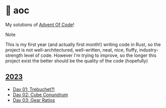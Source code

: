 # 🎄 aoc

My solutions of [Advent Of Code](https://adventofcode.com)!

> [!NOTE]
> This is my first year (and actually first month!) writing code in Rust, so the project is not well-architectured, well-written, neat, nice, fluffy, industry-strength level of code.
However I'm trying to improve, so the longer this project exist the better should be the quality of the code (hopefully) 

## [2023](https://adventofcode.com/2023)
- [Day 01: Trebuchet?!](src/_2023/day1.rs)
- [Day 02: Cube Conundrum](src/_2023/day2.rs)
- [Day 03: Gear Ratios](src/_2023/day3.rs)
